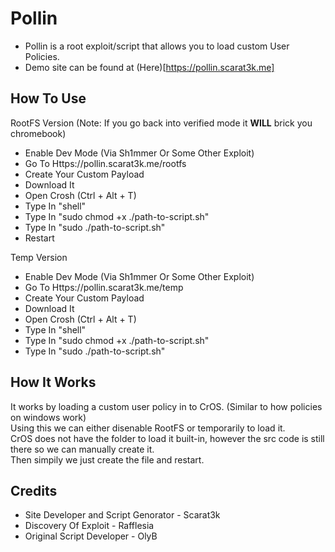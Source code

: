 # Pollin
- Pollin is a root exploit/script that allows you to load custom User Policies.
- Demo site can be found at (Here)[https://pollin.scarat3k.me]

## How To Use
RootFS Version (Note: If you go back into verified mode it **WILL** brick you chromebook)
- Enable Dev Mode (Via Sh1mmer Or Some Other Exploit)
- Go To Https://pollin.scarat3k.me/rootfs
- Create Your Custom Payload
- Download It
- Open Crosh (Ctrl + Alt + T)
- Type In "shell"
- Type In "sudo chmod +x ./path-to-script.sh"
- Type In "sudo ./path-to-script.sh"
- Restart
  
Temp Version
- Enable Dev Mode (Via Sh1mmer Or Some Other Exploit)
- Go To Https://pollin.scarat3k.me/temp
- Create Your Custom Payload
- Download It
- Open Crosh (Ctrl + Alt + T)
- Type In "shell"
- Type In "sudo chmod +x ./path-to-script.sh"
- Type In "sudo ./path-to-script.sh"

## How It Works
It works by loading a custom user policy in to CrOS. (Similar to how policies on windows work)\
Using this we can either disenable RootFS or temporarily to load it.\
CrOS does not have the folder to load it built-in, however the src code is still there so we can manually create it.\
Then simpily we just create the file and restart.

## Credits
- Site Developer and Script Genorator - Scarat3k
- Discovery Of Exploit - Rafflesia
- Original Script Developer - OlyB